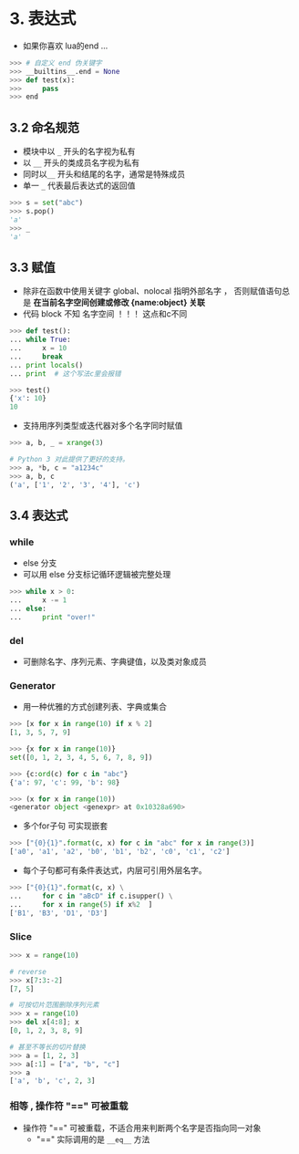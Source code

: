 
# 3. 表达式

 - 如果你喜欢 lua的end ...

```python
>>> # 自定义 end 伪关键字
>>> __builtins__.end = None
>>> def test(x):
>>>     pass
>>> end
```

## 3.2 命名规范

 - 模块中以 `_` 开头的名字视为私有
 - 以 `__` 开头的类成员名字视为私有
 - 同时以`__` 开头和结尾的名字，通常是特殊成员
 - 单一 `_` 代表最后表达式的返回值

```python
>>> s = set("abc")
>>> s.pop()
'a'
>>> _
'a'
```

## 3.3 赋值

 - 除非在函数中使用关键字 global、nolocal 指明外部名字 ， 否则赋值语句总是 **在当前名字空间创建或修改 {name:object} 关联**
 - 代码 block 不知 名字空间 ！！！ 这点和c不同

```python
>>> def test():
... while True:
...     x = 10
...     break
... print locals()
... print  # 这个写法c里会报错 

>>> test()
{'x': 10}
10
```

 - 支持用序列类型或迭代器对多个名字同时赋值

```python
>>> a, b, _ = xrange(3)

# Python 3 对此提供了更好的支持。
>>> a, *b, c = "a1234c"
>>> a, b, c
('a', ['1', '2', '3', '4'], 'c')
```

## 3.4 表达式

### while

 - else 分支
 - 可以用 else 分支标记循环逻辑被完整处理

```python
>>> while x > 0:
...     x -= 1
... else:
...     print "over!"

```

### del

 - 可删除名字、序列元素、字典键值，以及类对象成员

### Generator

 - 用一种优雅的方式创建列表、字典或集合

```python
>>> [x for x in range(10) if x % 2]
[1, 3, 5, 7, 9]

>>> {x for x in range(10)}
set([0, 1, 2, 3, 4, 5, 6, 7, 8, 9])

>>> {c:ord(c) for c in "abc"}
{'a': 97, 'c': 99, 'b': 98}

>>> (x for x in range(10))
<generator object <genexpr> at 0x10328a690>
```

 -  多个for子句 可实现嵌套

```python
>>> ["{0}{1}".format(c, x) for c in "abc" for x in range(3)]
['a0', 'a1', 'a2', 'b0', 'b1', 'b2', 'c0', 'c1', 'c2']
```

 - 每个子句都可有条件表达式，内层可引用外层名字。

```python
>>> ["{0}{1}".format(c, x) \
...     for c in "aBcD" if c.isupper() \
...     for x in range(5) if x%2  ]    
['B1', 'B3', 'D1', 'D3']
```

### Slice

```python
>>> x = range(10) 

# reverse
>>> x[7:3:-2]
[7, 5]

# 可按切片范围删除序列元素
>>> x = range(10)
>>> del x[4:8]; x
[0, 1, 2, 3, 8, 9]

# 甚至不等长的切片替换
>>> a = [1, 2, 3]
>>> a[:1] = ["a", "b", "c"]
>>> a
['a', 'b', 'c', 2, 3]
```

### 相等 , 操作符 "==" 可被重载

 - 操作符 "==" 可被重载，不适合用来判断两个名字是否指向同一对象
    - "==" 实际调用的是 `__eq__` 方法





